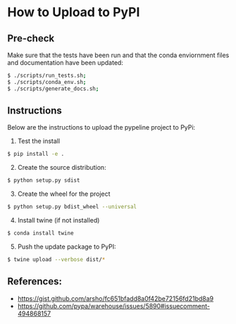 # How to Upload to PyPI

## Pre-check

Make sure that the tests have been run and that the conda enviornment files and documentation have been updated:

```bash
$ ./scripts/run_tests.sh; 
$ ./scripts/conda_env.sh;
$ ./scripts/generate_docs.sh;
```

## Instructions

Below are the instructions to upload the pypeline project to PyPi:

1. Test the install

```bash
$ pip install -e .
```

2. Create the source distribution:

```bash
$ python setup.py sdist
```

3. Create the wheel for the project

```bash
$ python setup.py bdist_wheel --universal
```

4. Install twine (if not installed)

```bash
$ conda install twine
```

5. Push the update package to PyPI:

```bash
$ twine upload --verbose dist/*
```

## References:

- https://gist.github.com/arsho/fc651bfadd8a0f42be72156fd21bd8a9
- https://github.com/pypa/warehouse/issues/5890#issuecomment-494868157